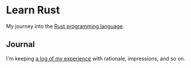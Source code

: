 # Learn Rust

My journey into the [Rust programming language][rust-lang].

[rust-lang]: https://rust-lang.org

## Journal

I'm keeping [a log of my experience](docs/Journal) with rationale, impressions, and so on.
